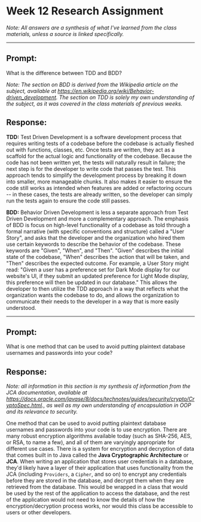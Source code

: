 # Week 12 Research Assignment 

*Note: All answers are a synthesis of what I've learned from the class materials, unless a source is linked specifically.*

---

## **Prompt:** 

What is the difference between TDD and BDD?

*Note: The section on BDD is derived from the Wikipedia article on the subject, available at https://en.wikipedia.org/wiki/Behavior-driven_development. The section on TDD is solely my own understanding of the subject, as it was covered in the class materials of previous weeks.*

## **Response:**

**TDD:** Test Driven Development is a software development process that requires writing tests of a codebase before the codebase is actually fleshed out with functions, classes, etc. Once tests are written, they act as a scaffold for the actual logic and functionality of the codebase. Because the code has not been written yet, the tests will naturally result in failure; the next step is for the developer to write code that passes the test. This approach tends to simplify the development process by breaking it down into smaller, more manageable chunks. It also makes it easier to ensure the code still works as intended when features are added or refactoring occurs -- in these cases, the tests are already written, so the developer can simply run the tests again to ensure the code still passes.

**BDD:** Behavior Driven Development is less a separate approach from Test Driven Development and more a complementary approach. The emphasis of BDD is focus on high-level functionality of a codebase as told through a formal narrative (with specific conventions and structure) called a "User Story", and asks that the developer and the organization who hired them use certain keywords to describe the behavior of the codebase. These keywords are "Given", "When", and "Then". "Given" describes the initial state of the codebase, "When" describes the action that will be taken, and "Then" describes the expected outcome. For example, a User Story might read: "Given a user has a preference set for Dark Mode display for our website's UI, if they submit an updated preference for Light Mode display, this preference will then be updated in our database." This allows the developer to then utilize the TDD approach in a way that reflects what the organization wants the codebase to do, and allows the organization to communicate their needs to the developer in a way that is more easily understood.

---

## **Prompt:**

What is one method that can be used to avoid putting plaintext database usernames and passwords into your code?

## **Response:**

*Note: all information in this section is my synthesis of information from the JCA documentation, available at https://docs.oracle.com/javase/8/docs/technotes/guides/security/crypto/CryptoSpec.html., as well as my own understanding of encapsulation in OOP and its relevance to security.*

One method that can be used to avoid putting plaintext database usernames and passwords into your code is to use encryption. There are many robust encryption algorithms available today (such as SHA-256, AES, or RSA, to name a few), and all of them are varyingly appropriate for different use cases. There is a system for encryption and decryption of data that comes built in to Java called the **Java Cryptographic Architecture** or **JCA**. When writing an application that stores user credentials in a database, they'd likely have a layer of their application that uses functionality from the JCA (including `Providers`, a `Cipher`, and so on) to encrypt any credentials before they are stored in the database, and decrypt them when they are retrieved from the database. This would be wrapped in a class that would be used by the rest of the application to access the database, and the rest of the application would not need to know the details of how the encryption/decryption process works, nor would this class be accessible to users or other developers.